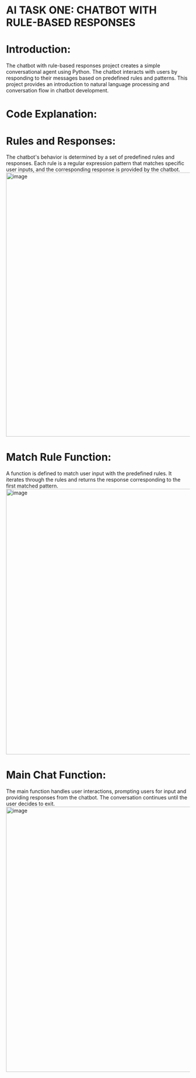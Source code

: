 # AI TASK ONE: CHATBOT WITH RULE-BASED RESPONSES
# Introduction:
The chatbot with rule-based responses project creates a simple conversational agent using Python. The chatbot interacts with users by responding to their messages based on predefined rules and patterns. This project provides an introduction to natural language processing and conversation flow in chatbot development.

# Code Explanation:
# Rules and Responses:
The chatbot's behavior is determined by a set of predefined rules and responses. Each rule is a regular expression pattern that matches specific user inputs, and the corresponding response is provided by the chatbot.
<img width="722" alt="image" src="https://github.com/Berlinshaju/CODTech-AI-Task-1/assets/66897078/6028bf13-79d3-4fd6-acbf-8f278b230db8">
# Match Rule Function:
A function is defined to match user input with the predefined rules. It iterates through the rules and returns the response corresponding to the first matched pattern.
<img width="726" alt="image" src="https://github.com/Berlinshaju/CODTech-AI-Task-1/assets/66897078/c1db8e6b-eb3c-4d5a-829b-ad69105ac078">
# Main Chat Function:
The main function handles user interactions, prompting users for input and providing responses from the chatbot. The conversation continues until the user decides to exit.
<img width="725" alt="image" src="https://github.com/Berlinshaju/CODTech-AI-Task-1/assets/66897078/9796c768-07ed-4f6f-b78b-c28106984aef">





